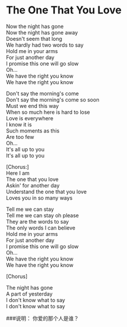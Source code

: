 The One That You Love
===================

Now the night has gone  
Now the night has gone away  
Doesn't seem that long  
We hardly had two words to say  
Hold me in your arms  
For just another day  
I promise this one will go slow  
Oh...  
We have the right you know  
We have the right you know  

Don't say the morning's come  
Don't say the morning's come so soon  
Must we end this way  
When so much here is hard to lose  
Love is everywhere  
I know it is  
Such moments as this  
Are too few  
Oh...  
It's all up to you  
It's all up to you  

[Chorus:]  
Here I am  
The one that you love  
Askin' for another day  
Understand the one that you love  
Loves you in so many ways  

Tell me we can stay  
Tell me we can stay oh please  
They are the words to say  
The only words I can believe  
Hold me in your arms  
For just another day  
I promise this one will go slow  
Oh...  
We have the right you know  
We have the right you know  

[Chorus]  

The night has gone  
A part of yesterday  
I don't know what to say  
I don't know what to say  

###说明：
你爱的那个人是谁？